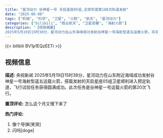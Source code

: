 ```yaml
---
title: "星河动力 谷神星一号 天启星座05组,全球年度第108次轨道发射"
date: "2025-06-08"
tags: ["机械", "科学", "卫星", "火箭", "航天", "星河动力"]
categories: ["bilibili", "商业航天", "卫星部署", "海射火箭"]
description: "【视频摘要】  
2025年5月19日15时38分，星河动力在山东海域成功发射谷神星一号海射型遥五运载火箭，将天启星座05组卫星送入预定轨道，标志其年度第108次全球轨道发射任务圆满达成。此次发射为谷神星一号火箭的第20次飞行，进一步展现了我国在航天科技领域的工程实力与创新成果。"
---
```


{{< bilibili BV1p1EQzEETi >}}

## 视频信息

**描述:**
央视新闻
2025年5月19日15时38分，星河动力在山东附近海域成功发射谷神星一号海射型遥五运载火箭，搭载发射的天启星座05组卫星顺利进入预定轨道，飞行试验任务获得圆满成功。此次任务是谷神星一号运载火箭的第20次飞行。

**置顶评论:**
怎么这个月又慢下来了

**热门评论:**
1. 像个导弹[笑哭]
2. 闪吗[doge]
